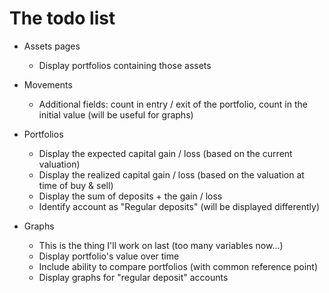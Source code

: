 # The todo list
* Assets pages
    * Display portfolios containing those assets

* Movements
    * Additional fields: count in entry / exit of the portfolio, count in the initial value (will be useful for graphs)

* Portfolios
    * Display the expected capital gain / loss (based on the current valuation)
    * Display the realized capital gain / loss (based on the valuation at time of buy & sell)
    * Display the sum of deposits + the gain / loss
    * Identify account as "Regular deposits" (will be displayed differently)

* Graphs
    * This is the thing I'll work on last (too many variables now...)
    * Display portfolio's value over time
    * Include ability to compare portfolios (with common reference point)
    * Display graphs for "regular deposit" accounts